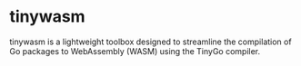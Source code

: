 # tinywasm

tinywasm is a lightweight toolbox designed to streamline the compilation of Go packages to WebAssembly (WASM) using the TinyGo compiler.
